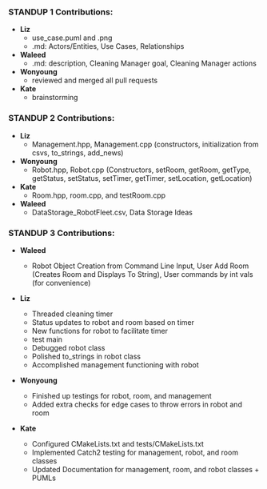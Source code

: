 ### STANDUP 1 Contributions:
* **Liz**
    - use_case.puml and .png
    - .md: Actors/Entities, Use Cases, Relationships
* **Waleed** 
    - .md: description, Cleaning Manager goal, Cleaning Manager actions 
* **Wonyoung**
    - reviewed and merged all pull requests 
* **Kate**
    - brainstorming


### STANDUP 2 Contributions:
* **Liz**
    - Management.hpp, Management.cpp (constructors, initialization from csvs, to_strings, add_news)
* **Wonyoung**
    - Robot.hpp, Robot.cpp (Constructors, setRoom, getRoom, getType, getStatus, setStatus, setTimer, getTimer, setLocation, getLocation)
* **Kate**
    - Room.hpp, room.cpp, and testRoom.cpp
* **Waleed**
    - DataStorage_RobotFleet.csv, Data Storage Ideas

### STANDUP 3 Contributions:
* **Waleed**
	- Robot Object Creation from Command Line Input, User Add Room (Creates Room and Displays To String), User commands by int vals (for convenience)
* **Liz**
	-	Threaded cleaning timer
	-	Status updates to robot and room based on timer 
	-	New functions for robot to facilitate timer 
	-	test main
	 
	- 	Debugged robot class
	- 	Polished to_strings in robot class
	- 	Accomplished management functioning with robot

* **Wonyoung**
    - Finished up testings for robot, room, and management
    - Added extra checks for edge cases to throw errors in robot and room
* **Kate**
	- Configured CMakeLists.txt and tests/CMakeLists.txt
	- Implemented Catch2 testing for management, robot, and room classes
	- Updated Documentation for management, room, and robot classes + PUMLs
